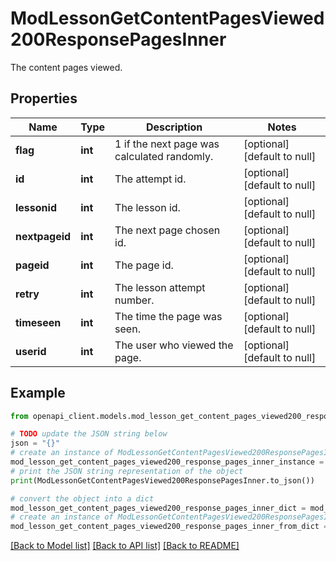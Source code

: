 # ModLessonGetContentPagesViewed200ResponsePagesInner

The content pages viewed.

## Properties

Name | Type | Description | Notes
------------ | ------------- | ------------- | -------------
**flag** | **int** | 1 if the next page was calculated randomly. | [optional] [default to null]
**id** | **int** | The attempt id. | [optional] [default to null]
**lessonid** | **int** | The lesson id. | [optional] [default to null]
**nextpageid** | **int** | The next page chosen id. | [optional] [default to null]
**pageid** | **int** | The page id. | [optional] [default to null]
**retry** | **int** | The lesson attempt number. | [optional] [default to null]
**timeseen** | **int** | The time the page was seen. | [optional] [default to null]
**userid** | **int** | The user who viewed the page. | [optional] [default to null]

## Example

```python
from openapi_client.models.mod_lesson_get_content_pages_viewed200_response_pages_inner import ModLessonGetContentPagesViewed200ResponsePagesInner

# TODO update the JSON string below
json = "{}"
# create an instance of ModLessonGetContentPagesViewed200ResponsePagesInner from a JSON string
mod_lesson_get_content_pages_viewed200_response_pages_inner_instance = ModLessonGetContentPagesViewed200ResponsePagesInner.from_json(json)
# print the JSON string representation of the object
print(ModLessonGetContentPagesViewed200ResponsePagesInner.to_json())

# convert the object into a dict
mod_lesson_get_content_pages_viewed200_response_pages_inner_dict = mod_lesson_get_content_pages_viewed200_response_pages_inner_instance.to_dict()
# create an instance of ModLessonGetContentPagesViewed200ResponsePagesInner from a dict
mod_lesson_get_content_pages_viewed200_response_pages_inner_from_dict = ModLessonGetContentPagesViewed200ResponsePagesInner.from_dict(mod_lesson_get_content_pages_viewed200_response_pages_inner_dict)
```
[[Back to Model list]](../README.md#documentation-for-models) [[Back to API list]](../README.md#documentation-for-api-endpoints) [[Back to README]](../README.md)


